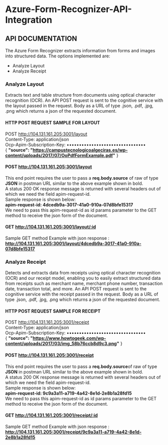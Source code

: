 # Azure-Form-Recognizer-API-Integration

## API DOCUMENTATION
The Azure Form Recognizer extracts information from forms and images into structured data. The options implemented are: 
*	Analyze Layout
*	Analyze Receipt

### Analyze Layout
Extracts text and table structure from documents using optical character recognition (OCR). An API POST request is sent to the cognitive service with the layout passed in the request. Body as a URL of type .json, .pdf, .jpg, .png  which returns a json of the requested document. 
#### HTTP POST REQUEST SAMPLE FOR LAYOUT
POST http://104.131.161.205:3001/layout \
Content-Type: application/json \
Ocp-Apim-Subscription-Key: •••••••••••••••••••••••••••••••• \
{
   **"source": "https://campustecnologicoalgeciras.es/wp-content/uploads/2017/07/OoPdfFormExample.pdf"**
} 
#### POST http://104.131.161.205:3001/layout 
This end point requires the user to pass a **req.body.source** of raw of type **JSON** in postman URL similar to the above example shown in bold. \
A status 200 OK response message is returned with several headers out of which we need the field apim-request-id. \
Sample response is shown below: \
**apim-request-id: 4dcedb9a-3017-41a0-910a-07d8bfe15317** \
We need to pass this apim-request-id as id params parameter to the GET method to receive the json form of the document.
#### GET http://104.131.161.205:3001/layout/:id

Sample GET method Example with json response : **http://104.131.161.205:3001/layout/4dcedb9a-3017-41a0-910a-07d8bfe15317**
### Analyze Receipt
Detects and extracts data from receipts using optical character recognition (OCR) and our receipt model, enabling you to easily extract structured data from receipts such as merchant name, merchant phone number, transaction date, transaction total, and more. An API POST request is sent to the cognitive service with the receipt passed in the request. Body as a URL of type .json, .pdf, .jpg, .png  which returns a json of the requested document. 
#### HTTP POST REQUEST SAMPLE FOR RECEIPT
POST http://104.131.161.205:3001/receipt \
Content-Type: application/json \
Ocp-Apim-Subscription-Key: •••••••••••••••••••••••••••••••• \
{
  **"source": "https://www.howtogeek.com/wp-content/uploads/2017/03/img_58b76ccb8d9c3.png"**
} 
#### POST http://104.131.161.205:3001/receipt
This end point requires the user to pass a **req.body.source**of raw of type **JSON** in postman URL similar to the above example shown in bold. \
A status 200 OK response message is returned with several headers out of which we need the field apim-request-id. \
Sample response is shown below: \
**apim-request-id: 9c9a3a11-a719-4a42-8e1d-2e8b1a28fd15** \
We need to pass this apim-request-id as id params parameter to the GET method to receive the json form of the document. 

#### GET http://104.131.161.205:3001/receipt/:id

Sample GET method Example with json response : **http://104.131.161.205:3001/receipt/9c9a3a11-a719-4a42-8e1d-2e8b1a28fd15**


